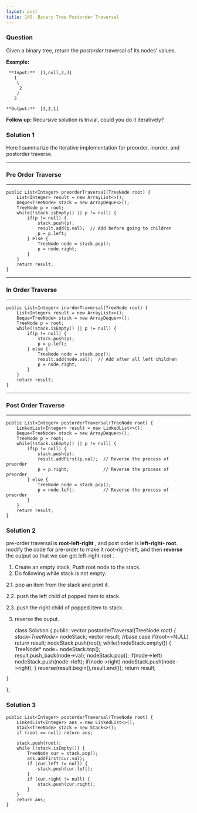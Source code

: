 ```yaml
---
layout: post
title: 145. Binary Tree Postorder Traversal
---
```

### Question
Given a binary tree, return the _postorder_ traversal of its nodes' values.

 **Example:**

    
    
     **Input:**  [1,null,2,3]
       1
        \
         2
        /
       3
    
    **Output:**  [3,2,1]
    

**Follow up:** Recursive solution is trivial, could you do it iteratively?

### Solution 1
Here I summarize the iterative implementation for preorder, inorder, and
postorder traverse.

* * *

### Pre Order Traverse

* * *
    
    
    public List<Integer> preorderTraversal(TreeNode root) {
        List<Integer> result = new ArrayList<>();
        Deque<TreeNode> stack = new ArrayDeque<>();
        TreeNode p = root;
        while(!stack.isEmpty() || p != null) {
            if(p != null) {
                stack.push(p);
                result.add(p.val);  // Add before going to children
                p = p.left;
            } else {
                TreeNode node = stack.pop();
                p = node.right;   
            }
        }
        return result;
    }
    

* * *

### In Order Traverse

* * *
    
    
    public List<Integer> inorderTraversal(TreeNode root) {
        List<Integer> result = new ArrayList<>();
        Deque<TreeNode> stack = new ArrayDeque<>();
        TreeNode p = root;
        while(!stack.isEmpty() || p != null) {
            if(p != null) {
                stack.push(p);
                p = p.left;
            } else {
                TreeNode node = stack.pop();
                result.add(node.val);  // Add after all left children
                p = node.right;   
            }
        }
        return result;
    }
    

* * *

### Post Order Traverse

* * *
    
    
    public List<Integer> postorderTraversal(TreeNode root) {
        LinkedList<Integer> result = new LinkedList<>();
        Deque<TreeNode> stack = new ArrayDeque<>();
        TreeNode p = root;
        while(!stack.isEmpty() || p != null) {
            if(p != null) {
                stack.push(p);
                result.addFirst(p.val);  // Reverse the process of preorder
                p = p.right;             // Reverse the process of preorder
            } else {
                TreeNode node = stack.pop();
                p = node.left;           // Reverse the process of preorder
            }
        }
        return result;
    }


### Solution 2
pre-order traversal is **root-left-right** , and post order is **left-right-
root**. modify the code for pre-order to make it root-right-left, and then
**reverse** the output so that we can get left-right-root .

  1. Create an empty stack, Push root node to the stack.
  2. Do following while stack is not empty.

2.1. pop an item from the stack and print it.

2.2. push the left child of popped item to stack.

2.3. push the right child of popped item to stack.

  3. reverse the ouput.
    
        class Solution {
    public:
        vector<int> postorderTraversal(TreeNode *root) {
            stack<TreeNode*> nodeStack;
            vector<int> result;
            //base case
            if(root==NULL)
            return result;
            nodeStack.push(root);
        while(!nodeStack.empty())
        {
            TreeNode* node= nodeStack.top();  
            result.push_back(node->val);
            nodeStack.pop();
            if(node->left)
            nodeStack.push(node->left);
            if(node->right)
            nodeStack.push(node->right);
        }
         reverse(result.begin(),result.end());
         return result;
        
    }
    

};


### Solution 3
    
    
    public List<Integer> postorderTraversal(TreeNode root) {
    	LinkedList<Integer> ans = new LinkedList<>();
    	Stack<TreeNode> stack = new Stack<>();
    	if (root == null) return ans;
    	
    	stack.push(root);
    	while (!stack.isEmpty()) {
    		TreeNode cur = stack.pop();
    		ans.addFirst(cur.val);
    		if (cur.left != null) {
    			stack.push(cur.left);
    		}
    		if (cur.right != null) {
    			stack.push(cur.right);
    		} 
    	}
    	return ans;
    }




